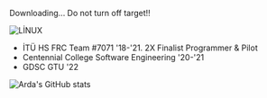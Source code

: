 <p>Downloading... 
  Do not turn off target!!</p>

![LİNUX](https://user-images.githubusercontent.com/91956626/232535034-2eb24fa4-acad-41cc-9062-28c3c30b21a7.svg) 
 
 <ul>
  <li>İTÜ HS FRC Team #7071 '18-'21.  2X Finalist Programmer & Pilot</li>
  <li>Centennial College Software Engineering '20-'21</li>
  <li>GDSC GTU '22</li>
</ul> 


![Arda's GitHub stats](https://github-readme-stats.vercel.app/api?username=Zephyrus7&show_icons=true&theme=transparent)
